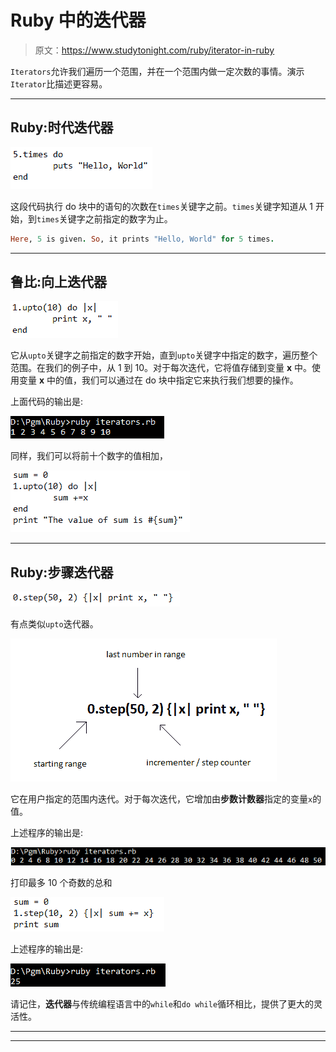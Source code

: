 # Ruby 中的迭代器

> 原文：<https://www.studytonight.com/ruby/iterator-in-ruby>

`Iterators`允许我们遍历一个范围，并在一个范围内做一定次数的事情。演示`Iterator`比描述更容易。

* * *

## Ruby:时代迭代器

![Times Iterator example in Ruby](img/7b6a4561152e69a1e303e884efade02e.png)

这段代码执行 do 块中的语句的次数在`times`关键字之前。`times`关键字知道从 1 开始，到`times`关键字之前指定的数字为止。

```rb
Here, 5 is given. So, it prints "Hello, World" for 5 times.
```

* * *

## 鲁比:向上迭代器

![Upto Iterator example in Ruby](img/2cbc5dec672d2b47aa8642cc81e7d245.png)

它从`upto`关键字之前指定的数字开始，直到`upto`关键字中指定的数字，遍历整个范围。在我们的例子中，从 1 到 10。对于每次迭代，它将值存储到变量 **x** 中。使用变量 **x** 中的值，我们可以通过在 do 块中指定它来执行我们想要的操作。

上面代码的输出是:

![Upto Iterator example in Ruby](img/f1181e2ca6d49dc45fbeb64c67a303ee.png)

同样，我们可以将前十个数字的值相加，

![Upto Iterator example in Ruby](img/58cbb831e81a9db8e90717cc2866343b.png)

* * *

## Ruby:步骤迭代器

![Step Iterator example in Ruby](img/4fb474a3900b48f849787e655ec20f6d.png)

有点类似`upto`迭代器。

![Step Iterator example in Ruby](img/9d31f3dae92d7fc191e5195a395b71f3.png)

它在用户指定的范围内迭代。对于每次迭代，它增加由**步数计数器**指定的变量`x`的值。

上述程序的输出是:

![Step Iterator example in Ruby](img/37c51b87f933e933fefd208357120d3e.png)

打印最多 10 个奇数的总和

![Step Iterator example in Ruby](img/161e55de9f82251829b1c815128d7637.png)

上述程序的输出是:

![Step Iterator example in Ruby](img/4b8ec49309d92a031b0dd1194647a904.png)

请记住，**迭代器**与传统编程语言中的`while`和`do while`循环相比，提供了更大的灵活性。

* * *

* * *